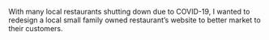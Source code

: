 With many local restaurants shutting down due to COVID-19, I wanted to redesign a local small family owned restaurant’s website to better market to their customers. 